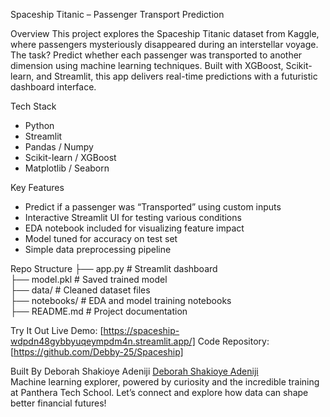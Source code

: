Spaceship Titanic – Passenger Transport Prediction

Overview
This project explores the Spaceship Titanic dataset from Kaggle, where passengers mysteriously disappeared during an interstellar voyage. The task? Predict whether each passenger was transported to another dimension using machine learning techniques.
Built with XGBoost, Scikit-learn, and Streamlit, this app delivers real-time predictions with a futuristic dashboard interface.

 Tech Stack
- Python
- Streamlit
- Pandas / Numpy
- Scikit-learn / XGBoost
- Matplotlib / Seaborn

Key Features
- Predict if a passenger was “Transported” using custom inputs
- Interactive Streamlit UI for testing various conditions
- EDA notebook included for visualizing feature impact
- Model tuned for accuracy on test set
- Simple data preprocessing pipeline

Repo Structure
├── app.py                # Streamlit dashboard  
├── model.pkl             # Saved trained model  
├── data/                 # Cleaned dataset files  
├── notebooks/            # EDA and model training notebooks  
├── README.md             # Project documentation  


Try It Out
Live Demo: [https://spaceship-wdpdn48gybbyuqeympdm4n.streamlit.app/]
Code Repository:  [https://github.com/Debby-25/Spaceship]


Built By
Deborah Shakioye Adeniji [Deborah Shakioye Adeniji](https://www.linkedin.com/in/deborah-shakioye-adeniji-132394345/)  
Machine learning explorer, powered by curiosity and the incredible training at Panthera Tech School.
Let’s connect and explore how data can shape better financial futures!
 



